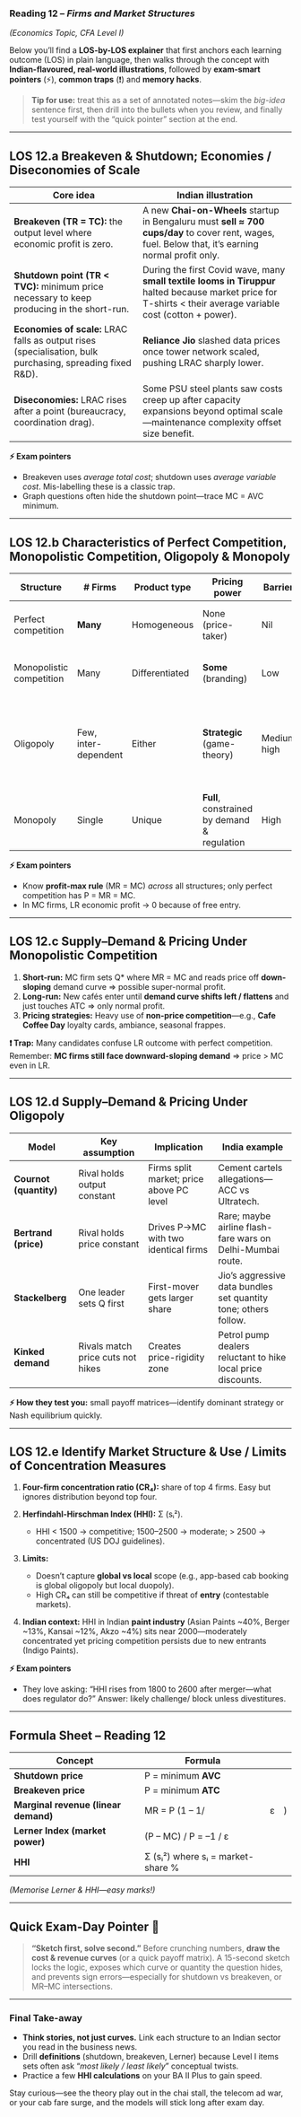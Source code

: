 ### Reading 12 – *Firms and Market Structures*

*(Economics Topic, CFA Level I)*

Below you’ll find a **LOS-by-LOS explainer** that first anchors each learning outcome (LOS) in plain language, then walks through the concept with **Indian-flavoured, real-world illustrations**, followed by **exam-smart pointers** (⚡), **common traps** (❗) and **memory hacks**.

> **Tip for use:** treat this as a set of annotated notes—skim the *big-idea* sentence first, then drill into the bullets when you review, and finally test yourself with the “quick pointer” section at the end.

---

## LOS 12.a  Breakeven & Shutdown; Economies / Diseconomies of Scale&#x20;

| Core idea                                                                                                   | Indian illustration                                                                                                                                            |
| ----------------------------------------------------------------------------------------------------------- | -------------------------------------------------------------------------------------------------------------------------------------------------------------- |
| **Breakeven (TR = TC):** the output level where economic profit is zero.                                    | A new **Chai-on-Wheels** startup in Bengaluru must **sell ≈ 700 cups/day** to cover rent, wages, fuel. Below that, it’s earning <br>normal profit only.        |
| **Shutdown point (TR < TVC):** minimum price necessary to keep producing in the short-run.                  | During the first Covid wave, many **small textile looms in Tiruppur** halted because market price for T-shirts < their average variable cost (cotton + power). |
| **Economies of scale:** LRAC falls as output rises (specialisation, bulk purchasing, spreading fixed R\&D). | **Reliance Jio** slashed data prices once tower network scaled, pushing LRAC sharply lower.                                                                    |
| **Diseconomies:** LRAC rises after a point (bureaucracy, coordination drag).                                | Some PSU steel plants saw costs creep up after capacity expansions beyond optimal scale—maintenance complexity offset size benefit.                            |

**⚡ Exam pointers**

* Breakeven uses *average total cost*; shutdown uses *average variable cost*. Mis-labelling these is a classic trap.
* Graph questions often hide the shutdown point—trace MC = AVC minimum.

---

## LOS 12.b  Characteristics of Perfect Competition, Monopolistic Competition, Oligopoly & Monopoly&#x20;

| Structure                | # Firms              | Product type   | Pricing power                                | Barriers    | Indian lens                                                                                             |
| ------------------------ | -------------------- | -------------- | -------------------------------------------- | ----------- | ------------------------------------------------------------------------------------------------------- |
| Perfect competition      | **Many**             | Homogeneous    | None (price-taker)                           | Nil         | *Unpolished rice* markets in Telangana mandis.                                                          |
| Monopolistic competition | Many                 | Differentiated | **Some** (branding)                          | Low         | *Urban cafés*—Blue Tokai vs Third Wave vs Starbucks.                                                    |
| Oligopoly                | Few, inter-dependent | Either         | **Strategic** (game-theory)                  | Medium–high | **Indian telecom trio** Jio, Airtel, Vi—price cuts & spectrum auctions resemble Cournot/Bertrand games. |
| Monopoly                 | Single               | Unique         | **Full**, constrained by demand & regulation | High        | Indian Railways (passenger) or Municipal water boards.                                                  |

**⚡ Exam pointers**

* Know **profit-max rule** (MR = MC) *across* all structures; only perfect competition has P = MR = MC.
* In MC firms, LR economic profit → 0 because of free entry.

---

## LOS 12.c  Supply–Demand & Pricing Under Monopolistic Competition&#x20;

1. **Short-run:** MC firm sets Q\* where MR = MC and reads price off **down-sloping** demand curve ⇒ possible super-normal profit.
2. **Long-run:** New cafés enter until **demand curve shifts left / flattens** and just touches ATC ⇒ only normal profit.
3. **Pricing strategies:** Heavy use of **non-price competition**—e.g., **Cafe Coffee Day** loyalty cards, ambiance, seasonal frappes.

**❗ Trap:** Many candidates confuse LR outcome with perfect competition. Remember: **MC firms still face downward-sloping demand** ⇒ price > MC even in LR.

---

## LOS 12.d  Supply–Demand & Pricing Under Oligopoly&#x20;

| Model                  | Key assumption                    | Implication                              | India example                                                   |
| ---------------------- | --------------------------------- | ---------------------------------------- | --------------------------------------------------------------- |
| **Cournot (quantity)** | Rival holds output constant       | Firms split market; price above PC level | Cement cartels allegations—ACC vs Ultratech.                    |
| **Bertrand (price)**   | Rival holds price constant        | Drives P→MC with two identical firms     | Rare; maybe airline flash-fare wars on Delhi-Mumbai route.      |
| **Stackelberg**        | One leader sets Q first           | First-mover gets larger share            | Jio’s aggressive data bundles set quantity tone; others follow. |
| **Kinked demand**      | Rivals match price cuts not hikes | Creates price-rigidity zone              | Petrol pump dealers reluctant to hike local price discounts.    |

**⚡ How they test you:** small payoff matrices—identify dominant strategy or Nash equilibrium quickly.

---

## LOS 12.e  Identify Market Structure & Use / Limits of Concentration Measures&#x20;

1. **Four-firm concentration ratio (CR₄):** share of top 4 firms. Easy but ignores distribution beyond top four.
2. **Herfindahl-Hirschman Index (HHI):** Σ (sᵢ²).

   * HHI < 1500 → competitive; 1500–2500 → moderate; > 2500 → concentrated (US DOJ guidelines).
3. **Limits:**

   * Doesn’t capture **global vs local** scope (e.g., app-based cab booking is global oligopoly but local duopoly).
   * High CR₄ can still be competitive if threat of **entry** (contestable markets).
4. **Indian context:** HHI in Indian **paint industry** (Asian Paints \~40%, Berger \~13%, Kansai \~12%, Akzo \~4%) sits near 2000—moderately concentrated yet pricing competition persists due to new entrants (Indigo Paints).

**⚡ Exam pointers**

* They love asking: “HHI rises from 1800 to 2600 after merger—what does regulator do?” Answer: likely challenge/ block unless divestitures.

---

## **Formula Sheet – Reading 12**

| Concept                              | Formula                           |   |   |
| ------------------------------------ | --------------------------------- | - | - |
| **Shutdown price**                   | P = minimum **AVC**               |   |   |
| **Breakeven price**                  | P = minimum **ATC**               |   |   |
| **Marginal revenue (linear demand)** | MR = P (1 – 1/                    | ε | ) |
| **Lerner Index (market power)**      | (P – MC) / P = –1 / ε             |   |   |
| **HHI**                              | Σ (sᵢ²) where sᵢ = market-share % |   |   |

*(Memorise Lerner & HHI—easy marks!)*

---

## **Quick Exam-Day Pointer 📝**

> **“Sketch first, solve second.”**
> Before crunching numbers, **draw the cost & revenue curves** (or a quick payoff matrix). A 15-second sketch locks the logic, exposes which curve or quantity the question hides, and prevents sign errors—especially for shutdown vs breakeven, or MR–MC intersections.

---

### Final Take-away

* **Think stories, not just curves.** Link each structure to an Indian sector you read in the business news.
* Drill **definitions** (shutdown, breakeven, Lerner) because Level I items sets often ask “*most likely / least likely*” conceptual twists.
* Practice a few **HHI calculations** on your BA II Plus to gain speed.

Stay curious—see the theory play out in the chai stall, the telecom ad war, or your cab fare surge, and the models will stick long after exam day.
